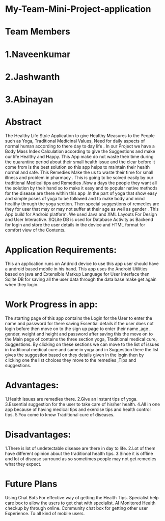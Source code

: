 # My-Team-Mini-Project-application
# Team Members
# 1.Naveenkumar
# 2.Jashwanth
# 3.Abinayan

# Abstract
The Healthy Life Style Application to give Healthy Measures to the People such as Yoga, Traditional Medicinal Values, Need for daily aspects of normal human according to there day to day life . In  our Project we have a Body Mass Index Calculation according to give the Suggestions and make our life Healthy and Happy. This App make do not waste their time during the quarantine period about their small health issue and the clear before it come from  is the best solution so this app helps to maintain their health normal and safe. This Remedies Make the us to  waste their time for small illness and problem in pharmacy . This is  going to be solved easily by our traditional Medical tips and Remedies .Now a days the people they want all the solution by their hand so to make it easy and to popular native methods for the disease are there within this app .In the part of yoga that show easy and simple poses of yoga to be followed and to make body and mind healthy through the yoga section. Then special suggestions of remedies  are they for user that may or may not suffer at their age as well as gender . This App build for Android platform. We used Java and XML  Layouts For Design and User Interactive. SQLite DB is used for Database Activity as Backend  for login and store the user details in the device and HTML format  for comfort view of  the Contents.
# Application Requirements:
This an application runs on Android device to use this app user should have a android based mobile in his hand. This app uses the Android Utilities based on java and Extensible Markup Language for User Interface then Sqlite DB for saving all the user data through the data base make get again when they login.
# Work Progress in app:
The starting page of this app contains the Login for the User to enter the name and password for there
saving Essential details if the user does not login before then move on to the sign up page to enter their name ,age , gender, weight and height and password after saving this the move on to the Main page of contains the three section yoga, Traditional medical cure, Suggestions. By clicking on these sections we can move to the list of issues in traditional medical cure and same in yoga and in Suggestion there the list gives the suggestion based on they details given in the login then by clicking one the list choices they move to the remedies ,Tips and suggestions.
# Advantages:
1.Health issues are remedies there.
2.Give an Instant tips of yoga.
3.Essential suggestion for the user to take care  of his/her health.
4.All in one app  because of having medical tips and exercise tips and health control tips.
5.You come to know Traditional cure of diseases.
# Disadvantages:
1.There is lot of  undetectable disease are there in day to life.
2.Lot of  them have different opinion about the traditional health tips.
3.Since it is offline and lot of disease surround as so sometimes people may not get remedies what they expect.
# Future Plans 
Using Chat Bots For effective way of getting the Health Tips.
Specialist help care box to allow the users to get chat with specialist.
AI Monitored Health checkup by through online.
Community chat box for getting other user Experience.
To all kind of mobile users.


